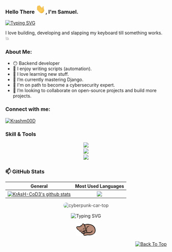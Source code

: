 <!-- <h4 align="center">

YOU SURE LIKE BEHIND THE SCENE 😏
      WELCOME ANYWAYS!

```
+@ @ @ @ @ @ @ @ @ @ @ @ @ @ @ @ @ @ @ @ @ @ @ @ @ @ @ @ @ @+
@@         o o                                             @@
@@         | |                                             @@
@@        _L_L_                                            @@
@@     ❮\/__-__\/❯   Programming isn't about what you know @@
@@     ❮(|~o.o~|)❯    It's about what you can figure out   @@
@@     ❮/ \`-'/ \❯                                         @@
@@       _/`U'\_                                           @@
@@      ( .   . )       .----------------------------.     @@
@@     / /     \ \      | while( ! (succed=try() ) ) |     @@
@@     \ |  ,  | /      '----------------------------'     @@
@@      \|=====|/                                          @@
@@       |_.^._|                                           @@
@@       | |"| |                                           @@
@@       ( ) ( )          Testing leads to failure         @@
@@       |_| |_|     and failure leads to understanding    @@
@@   _.-' _j L_ '-._                                       @@
@@  (___.'     '.___)                                      @@
+@ @ @ @ @ @ @ @ @ @ @ @ @ @ @ @ @ @ @ @ @ @ @ @ @ @ @ @ @ @+
```
</h4> -->

<!--
**KrAsH-CoD3/KrAsH-CoD3** is a ✨ _special_ ✨ repository because its `README.md` (this file) appears on your GitHub profile.
-->

### Hello There <img src="https://raw.githubusercontent.com/KrAsH-CoD3/KrAsH-CoD3/main/images/waving%20palm.gif" width="30px">, I'm Samuel.

[![Typing SVG](https://readme-typing-svg.herokuapp.com?color=635DF7&font=Courgette&lines=Cybersecurity+Enthusiasm;Continuous+Learner;Problem+Solver)](https://git.io/typing-svg)

I love building, developing and slapping my keyboard till something works. :collision:

### About Me:
- 😶 Backend developer
- 🦋 I enjoy writing scripts (automation). 
- 🔁 I love learning new stuff. 
- 🌱 I’m currently mastering Django.
- 🔭 I'm on path to become a cybersecurity expert.
- 👯 I’m looking to collaborate on open-source projects and build more projects.
<!-- - ⚡ Fun fact: I am a jovial, social and hardworking person who loves music and video games. I wouldn't consider myself a passionate football fan, as I often lack the interest to watch it(I've got bug to fix 😕). -->


<h3 align="left">Connect with me:</h3>
<p align="left">
  <a href="https://twitter.com/krashm00D" target="blank">
    <img align="center" src="https://www.vectorlogo.zone/logos/twitter/twitter-ar21.svg" alt="Krashm00D" />
  </a>
</p>

### Skill & Tools
<p align="center">
<!--   <img src="https://skillicons.dev/icons?i=html,css,tailwind" /></br> -->
  <img src="https://go-skill-icons.vercel.app/api/icons?i=html,css,tailwind" /></br>
  <img src="https://go-skill-icons.vercel.app/api/icons?i=py,js,django,selenium,playwright" /></br>
  <img src="https://go-skill-icons.vercel.app/api/icons?i=git,mysql,postgres,postman" /></br>
<!--   <img src="https://skillicons.dev/icons?i=py,js,django,git,selenium,playwright,mysql" /></br> <!-- md,mongodb,regex,github,ableton,bots,postgres,wordpress, --> 
<!--   <img src="https://skillicons.dev/icons?i=postman,fastapi,sqlite,vscode,linux,powershell,docker,aws" /></br> -->
</p>

<!--
### Resume's
 - [Github Generated Resume](https://resume.github.io/?KrAsH-CoD3) -->


### 📫 GitHub Stats
| General         | Most Used Languages |
|--------------|:-----:|
| <a href="https://github.com/KrAsH-CoD3/KrAsH-CoD3"><img align="center" src="https://github-readme-stats.vercel.app/api?username=krash-cod3&theme=transparent&count_private=true&show_icons=true&include_all_commits=true&hide_border=true" alt="KrAsH-CoD3's github stats" /></a>  |   <a href="https://github.com/KrAsH-CoD3/KrAsH-CoD3"><img align="center" src="https://github-readme-stats.vercel.app/api/top-langs/?username=KrAsH-CoD3&hide_progress=true" /></a>

<p align="center">
  <img src="https://user-images.githubusercontent.com/73097560/115834477-dbab4500-a447-11eb-908a-139a6edaec5c.gif" height ="300" width="1000" alt="cyberpunk-car-top" style="opacity:0.8; border-radius:12px;" />
</p>

<p align="center">
<!--   <img src="https://raw.githubusercontent.com/KrAsH-CoD3/KrAsH-CoD3/main/images/contribution%20snake%20grid.gif" width="700" /> -->
<!--   <img src="https://github.com/KrAsH-CoD3/KrAsH-CoD3/blob/output/github-contribution-grid-snake.svg" /> -->
  <img align="center" src="https://readme-typing-svg.herokuapp.com?font=DynaPuff&duration=3000&pause=1000&color=635DF7&width=435&center=true&lines=Thank+you+for+visiting.;Have+a+nice+one!" alt="Typing SVG" />
</p>

<div align="center">
  <img src="https://raw.githubusercontent.com/KrAsH-CoD3/KrAsH-CoD3/main/images/Sleeping%20Cat.gif" height="40"/>
</div>   
<p align="right">
  <a href="#top">
    <img src="https://img.shields.io/static/v1?label&message=back+to+top&color=635DF7&style=flat&logo" alt="Back To Top" />
  </a>
</p>
